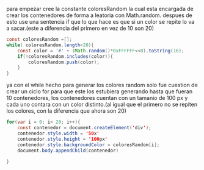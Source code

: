 para empezar cree la constante coloresRandom la cual esta encargada de crear los contenedores de forma a leatoria con 
Math.random.
despues de esto use una sentencia if que lo que hace es que si un color se repite lo va a sacar.(este a diferencia del primero en vez de 10 son 20)
```java
const coloresRandom =[];
while( coloresRandom.length<20){
    const color = '#' + (Math.random()*0xFFFFFF<<0).toString(16);
    if(!coloresRandom.includes(color)){
        coloresRandom.push(color);
    }
}
```
ya con el while hecho para generar los colores random solo fue cuestion de crear un ciclo for para que este los 
estubiera generando hasta que fueran 10 contenedores, los contenedores cuentan con un tamanio de 100 px y cada uno contara con un color distinto.(al igual que el primero no se repiten los colores, con la diferencia que ahora son 20)
```java
for(var i = 0; i< 20; i++){
    const contenedor = document.createElement('div');
    contenedor.style.width = '50x'
    contenedor.style.height = '100px'
    contenedor.style.backgroundColor = coloresRandom[i];
    document.body.appendChild(contenedor)
 
}
```
